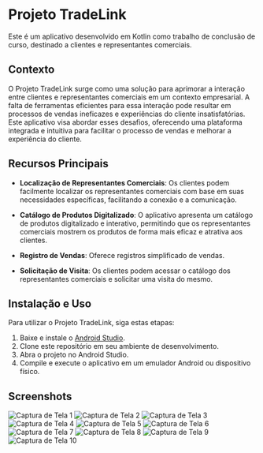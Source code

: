 # Projeto TradeLink

Este é um aplicativo desenvolvido em Kotlin como trabalho de conclusão de curso, destinado a clientes e representantes comerciais.

## Contexto

O Projeto TradeLink surge como uma solução para aprimorar a interação entre clientes e representantes comerciais em um contexto empresarial. A falta de ferramentas eficientes para essa interação pode resultar em processos de vendas ineficazes e experiências do cliente insatisfatórias. Este aplicativo visa abordar esses desafios, oferecendo uma plataforma integrada e intuitiva para facilitar o processo de vendas e melhorar a experiência do cliente.

## Recursos Principais

- **Localização de Representantes Comerciais**: Os clientes podem facilmente localizar os representantes comerciais com base em suas necessidades específicas, facilitando a conexão e a comunicação.
  
- **Catálogo de Produtos Digitalizado**: O aplicativo apresenta um catálogo de produtos digitalizado e interativo, permitindo que os representantes comerciais mostrem os produtos de forma mais eficaz e atrativa aos clientes.

- **Registro de Vendas**: Oferece registros simplificado de vendas.

- **Solicitação de Visita**: Os clientes podem acessar o catálogo dos representantes comerciais e solicitar uma visita do mesmo. 
  
## Instalação e Uso

Para utilizar o Projeto TradeLink, siga estas etapas:

1. Baixe e instale o [Android Studio](https://developer.android.com/studio).
2. Clone este repositório em seu ambiente de desenvolvimento.
3. Abra o projeto no Android Studio.
4. Compile e execute o aplicativo em um emulador Android ou dispositivo físico.

## Screenshots

![Captura de Tela 1](![Screenshot_20240514_101634](https://github.com/jessicalves/TradeLink/assets/48735842/0fd25643-0b08-46e2-abf2-4d6ca1a97cbb))
![Captura de Tela 2](![Screenshot_20240514_100530](https://github.com/jessicalves/TradeLink/assets/48735842/676dfdcc-949c-4508-aea6-78efb55ada8f))
![Captura de Tela 3](![Screenshot_20240514_100556](https://github.com/jessicalves/TradeLink/assets/48735842/0679a0f3-b2f8-428c-ad02-ec5c91c48f7a))
![Captura de Tela 4](![Screenshot_20240514_100614](https://github.com/jessicalves/TradeLink/assets/48735842/926c133f-4f6c-4229-b9d2-256c537de9f2))
![Captura de Tela 5](![Screenshot_20240514_100744](https://github.com/jessicalves/TradeLink/assets/48735842/ab4bdb3b-c4ef-47b6-a6dc-adf30ec19769))
![Captura de Tela 6](![Screenshot_20240514_100258](https://github.com/jessicalves/TradeLink/assets/48735842/b7511900-ddd3-4abf-abe0-2cac73ae1f1b))
![Captura de Tela 7](![Screenshot_20240514_100309](https://github.com/jessicalves/TradeLink/assets/48735842/aa0a6964-d247-46e5-b6e7-c0d7daf22cd7))
![Captura de Tela 8](![Screenshot_20240514_100447](https://github.com/jessicalves/TradeLink/assets/48735842/526dbfeb-1226-401c-9a1f-431c2d495f8f))
![Captura de Tela 9](![Screenshot_20240514_100510](https://github.com/jessicalves/TradeLink/assets/48735842/3029a8a5-d161-452a-8f7a-5387007cc591))
![Captura de Tela 10](![Screenshot_20240514_100522](https://github.com/jessicalves/TradeLink/assets/48735842/3c04723a-8535-43e2-b6d7-98a36dc07b74))

